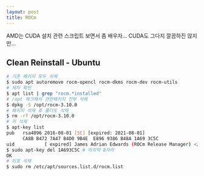 ```yaml
---
layout: post
title: ROCm
---
```


AMD는 CUDA 설치 관련 스크립트 보면서 좀 배우자... CUDA도 그다지 깔끔하진 않지만...

## Clean Reinstall - Ubuntu

```bash
# 기존 패키지 모두 삭제
$ sudo apt autoremove rocm-opencl rocm-dkms rocm-dev rocm-utils
# 재차 확인
$ apt list | grep "rocm.*installed"
# /opt 체크해서 관련패키지 전부 삭제
$ dpkg -S /opt/rocm-3.10.0
# 패키지 삭제 후 폴더도 삭제
$ rm -rf /opt/rocm-3.10.0
# 키 삭제
$ apt-key list
pub   rsa4096 2016-08-01 [SC] [expired: 2021-08-01]
      CA8B B472 7A47 B4D0 9B4E  E896 9386 B48A 1A69 3C5C
uid           [ expired] James Adrian Edwards (ROCm Release Manager) <JamesAdrian.Edwards@amd.com>
$ sudo apt-key del 1A693C5C # 마지막 8자리
OK
# 리포 삭제
$ sudo rm /etc/apt/sources.list.d/rocm.list
```